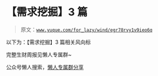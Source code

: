 # 【需求挖掘】3 篇

> 原文：[`www.yuque.com/for_lazy/wind/egr78rvy1v9ieo6q`](https://www.yuque.com/for_lazy/wind/egr78rvy1v9ieo6q)

以下为：【需求挖掘】3 篇相关风向标

完整生财周报见懒人专属群~

公众号懒人搜索，[懒人专属群分享](https://lazybook.fun/#/blog/group)